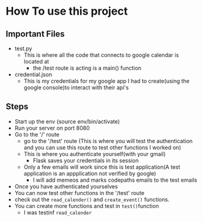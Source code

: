 # How To use this project

## Important Files
- test.py
    - This is where all the code that connects to google calendar is located at
        - the /test route is acting is a main() function
- credential.json
    - This is my credentials for my google app I had to create(using the google console)to interact with their api's 

## Steps
- Start up the env (source env/bin/activate)
- Run your server on port 8080
- Go to the '/' route
    - go to the '/test' route (This is where you will test the authentication and you can use this route to test other functions I worked on)
    - This is where you authenticate yourself(with your gmail)
        - Flask saves your credentials in its session
    - Only a few emails will work since this is test application(A test application is an appplication not verified by google)
        - I will add memeos and marks codepaths emails to the test emails
- Once you have authenticated yourselves
- You can now test other functions in the '/test' route
- check out the `read_calender()` and `create_event()` functions.
- You can create more functions and test in `test()`function
    - I was testinf `read_calender`
